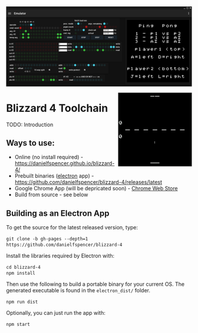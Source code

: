 ![Screenshot of emulator](/assets/screenshots/emulator.png?raw=true)

<img src="/assets/screenshots/ping_pong.gif?raw=true" height="200" align="right">

# Blizzard 4 Toolchain

TODO: Introduction

## Ways to use:

* Online (no install required) - https://danielfspencer.github.io/blizzard-4/
* Prebuilt binaries ([electron](https://github.com/electron/electron) app) - https://github.com/danielfspencer/blizzard-4/releases/latest
* Google Chrome App (will be depricated soon) - [Chrome Web Store](https://chrome.google.com/webstore/detail/blizzard-4/objgfaegobaokaihpdlnaifgkmkbgbaf)
* Build from source - see below

## Building as an Electron App

To get the source for the latest released version, type:

```
git clone -b gh-pages --depth=1 https://github.com/danielfspencer/blizzard-4
```

Install the libraries required by Electron with:
```
cd blizzard-4
npm install
```

Then use the following to build a portable binary for your current OS. The generated executable is found in the ```electron_dist/``` folder.

```
npm run dist
```

Optionally, you can just run the app with:

```
npm start
```
